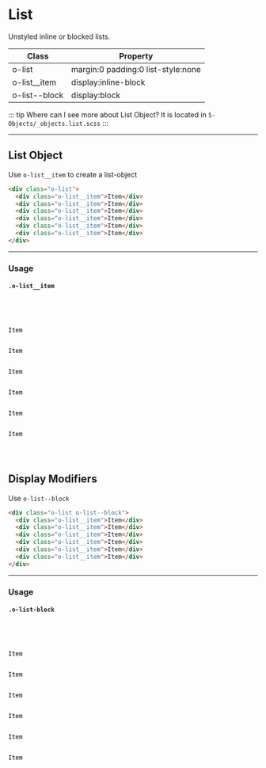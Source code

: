# List

Unstyled inline or blocked lists.

| Class          | Property                           |
| -------------- | ---------------------------------- |
| o-list         | margin:0 padding:0 list-style:none |
| o-list\_\_item | display:inline-block               |
| o-list--block  | display:block                      |

::: tip Where can I see more about List Object?
It is located in `5-Objects/_objects.list.scss`
:::

---

## List Object

Use `o-list__item` to create a list-object

```html
<div class="o-list">
  <div class="o-list__item">Item</div>
  <div class="o-list__item">Item</div>
  <div class="o-list__item">Item</div>
  <div class="o-list__item">Item</div>
  <div class="o-list__item">Item</div>
  <div class="o-list__item">Item</div>
</div>
```

---

### Usage

#### `.o-list__item`

<code>
    <div class="o-list">
        <div class="o-list__item">Item</div>
        <div class="o-list__item">Item</div>
        <div class="o-list__item">Item</div>
        <div class="o-list__item">Item</div>
        <div class="o-list__item">Item</div>
        <div class="o-list__item">Item</div>
    </div>
</code>

## Display Modifiers

Use `o-list--block`

```html
<div class="o-list o-list--block">
  <div class="o-list__item">Item</div>
  <div class="o-list__item">Item</div>
  <div class="o-list__item">Item</div>
  <div class="o-list__item">Item</div>
  <div class="o-list__item">Item</div>
  <div class="o-list__item">Item</div>
</div>
```

---

### Usage

#### `.o-list-block`

<code>
    <div class="o-list o-list--block">
        <div class="o-list__item">Item</div>
        <div class="o-list__item">Item</div>
        <div class="o-list__item">Item</div>
        <div class="o-list__item">Item</div>
        <div class="o-list__item">Item</div>
        <div class="o-list__item">Item</div>
    </div>
</code>

<style lang="scss">
@import '../../.vuepress/scss/main.scss';
@import './outline.css';

code {
    div {
        color:black;
    }
    p {
        color:black;
    }
}

.o-cover--demo {
    background-image:url('http://unsplash.it/960/600');
    height: 250px;
}

</style>
